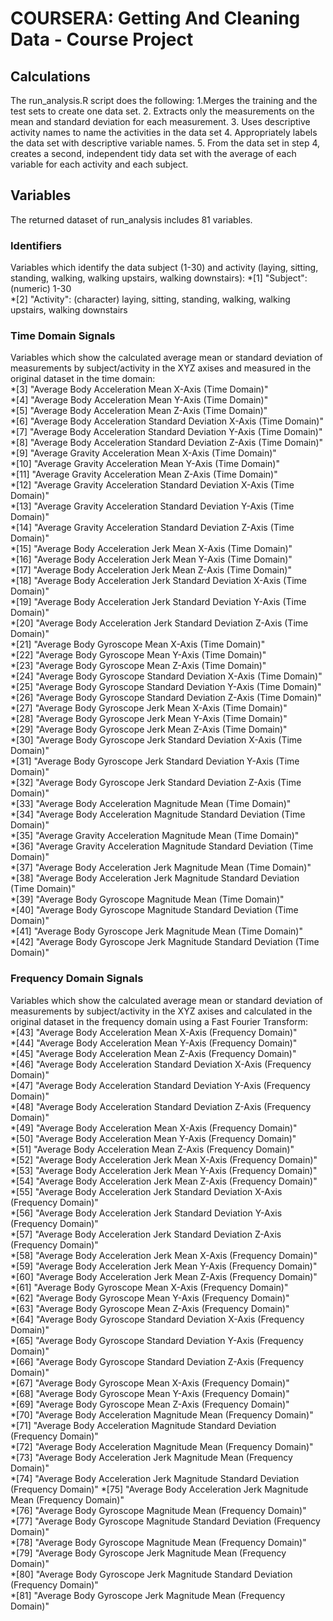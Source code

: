 # COURSERA: Getting And Cleaning Data - Course Project

## Calculations
The run_analysis.R script does the following:
1.Merges the training and the test sets to create one data set.
2. Extracts only the measurements on the mean and standard deviation for each measurement.
3. Uses descriptive activity names to name the activities in the data set
4. Appropriately labels the data set with descriptive variable names.
5. From the data set in step 4, creates a second, independent tidy data set with the average of each variable for each activity and each subject.

## Variables
The returned dataset of run_analysis includes 81 variables.

### Identifiers
Variables which identify the data subject (1-30) and activity (laying, sitting, standing, walking, walking upstairs, walking downstairs):
*[1] "Subject": (numeric) 1-30                                               
*[2] "Activity": (character) laying, sitting, standing, walking, walking upstairs, walking downstairs
    
### Time Domain Signals
Variables which show the calculated average mean or standard deviation of measurements by subject/activity in the XYZ axises and measured in the original dataset in the time domain:                                             
*[3] "Average Body Acceleration Mean X-Axis (Time Domain)"                           
*[4] "Average Body Acceleration Mean Y-Axis (Time Domain)"                           
*[5] "Average Body Acceleration Mean Z-Axis (Time Domain)"                           
*[6] "Average Body Acceleration Standard Deviation X-Axis (Time Domain)"             
*[7] "Average Body Acceleration Standard Deviation Y-Axis (Time Domain)"             
*[8] "Average Body Acceleration Standard Deviation Z-Axis (Time Domain)"             
*[9] "Average Gravity Acceleration Mean X-Axis (Time Domain)"                        
*[10] "Average Gravity Acceleration Mean Y-Axis (Time Domain)"                        
*[11] "Average Gravity Acceleration Mean Z-Axis (Time Domain)"                        
*[12] "Average Gravity Acceleration Standard Deviation X-Axis (Time Domain)"          
*[13] "Average Gravity Acceleration Standard Deviation Y-Axis (Time Domain)"          
*[14] "Average Gravity Acceleration Standard Deviation Z-Axis (Time Domain)"          
*[15] "Average Body Acceleration Jerk Mean X-Axis (Time Domain)"                      
*[16] "Average Body Acceleration Jerk Mean Y-Axis (Time Domain)"                      
*[17] "Average Body Acceleration Jerk Mean Z-Axis (Time Domain)"                      
*[18] "Average Body Acceleration Jerk Standard Deviation X-Axis (Time Domain)"        
*[19] "Average Body Acceleration Jerk Standard Deviation Y-Axis (Time Domain)"        
*[20] "Average Body Acceleration Jerk Standard Deviation Z-Axis (Time Domain)"        
*[21] "Average Body Gyroscope Mean X-Axis (Time Domain)"                              
*[22] "Average Body Gyroscope Mean Y-Axis (Time Domain)"                              
*[23] "Average Body Gyroscope Mean Z-Axis (Time Domain)"                              
*[24] "Average Body Gyroscope Standard Deviation X-Axis (Time Domain)"                
*[25] "Average Body Gyroscope Standard Deviation Y-Axis (Time Domain)"                
*[26] "Average Body Gyroscope Standard Deviation Z-Axis (Time Domain)"                
*[27] "Average Body Gyroscope Jerk Mean X-Axis (Time Domain)"                         
*[28] "Average Body Gyroscope Jerk Mean Y-Axis (Time Domain)"                         
*[29] "Average Body Gyroscope Jerk Mean Z-Axis (Time Domain)"                         
*[30] "Average Body Gyroscope Jerk Standard Deviation X-Axis (Time Domain)"           
*[31] "Average Body Gyroscope Jerk Standard Deviation Y-Axis (Time Domain)"           
*[32] "Average Body Gyroscope Jerk Standard Deviation Z-Axis (Time Domain)"           
*[33] "Average Body Acceleration Magnitude Mean (Time Domain)"                        
*[34] "Average Body Acceleration Magnitude Standard Deviation (Time Domain)"          
*[35] "Average Gravity Acceleration Magnitude Mean (Time Domain)"                     
*[36] "Average Gravity Acceleration Magnitude Standard Deviation (Time Domain)"       
*[37] "Average Body Acceleration Jerk Magnitude Mean (Time Domain)"                   
*[38] "Average Body Acceleration Jerk Magnitude Standard Deviation (Time Domain)"     
*[39] "Average Body Gyroscope Magnitude Mean (Time Domain)"                           
*[40] "Average Body Gyroscope Magnitude Standard Deviation (Time Domain)"             
*[41] "Average Body Gyroscope Jerk Magnitude Mean (Time Domain)"                      
*[42] "Average Body Gyroscope Jerk Magnitude Standard Deviation (Time Domain)"

### Frequency Domain Signals
Variables which show the calculated average mean or standard deviation of measurements by subject/activity in the XYZ axises and calculated in the original dataset in the frequency domain using a Fast Fourier Transform:       
*[43] "Average Body Acceleration Mean X-Axis (Frequency Domain)"                      
*[44] "Average Body Acceleration Mean Y-Axis (Frequency Domain)"                      
*[45] "Average Body Acceleration Mean Z-Axis (Frequency Domain)"                      
*[46] "Average Body Acceleration Standard Deviation X-Axis (Frequency Domain)"        
*[47] "Average Body Acceleration Standard Deviation Y-Axis (Frequency Domain)"        
*[48] "Average Body Acceleration Standard Deviation Z-Axis (Frequency Domain)"        
*[49] "Average Body Acceleration Mean X-Axis (Frequency Domain)"                      
*[50] "Average Body Acceleration Mean Y-Axis (Frequency Domain)"                      
*[51] "Average Body Acceleration Mean Z-Axis (Frequency Domain)"                      
*[52] "Average Body Acceleration Jerk Mean X-Axis (Frequency Domain)"                 
*[53] "Average Body Acceleration Jerk Mean Y-Axis (Frequency Domain)"                 
*[54] "Average Body Acceleration Jerk Mean Z-Axis (Frequency Domain)"                 
*[55] "Average Body Acceleration Jerk Standard Deviation X-Axis (Frequency Domain)"   
*[56] "Average Body Acceleration Jerk Standard Deviation Y-Axis (Frequency Domain)"   
*[57] "Average Body Acceleration Jerk Standard Deviation Z-Axis (Frequency Domain)"   
*[58] "Average Body Acceleration Jerk Mean X-Axis (Frequency Domain)"                 
*[59] "Average Body Acceleration Jerk Mean Y-Axis (Frequency Domain)"                 
*[60] "Average Body Acceleration Jerk Mean Z-Axis (Frequency Domain)"                 
*[61] "Average Body Gyroscope Mean X-Axis (Frequency Domain)"                         
*[62] "Average Body Gyroscope Mean Y-Axis (Frequency Domain)"                         
*[63] "Average Body Gyroscope Mean Z-Axis (Frequency Domain)"                         
*[64] "Average Body Gyroscope Standard Deviation X-Axis (Frequency Domain)"           
*[65] "Average Body Gyroscope Standard Deviation Y-Axis (Frequency Domain)"           
*[66] "Average Body Gyroscope Standard Deviation Z-Axis (Frequency Domain)"           
*[67] "Average Body Gyroscope Mean X-Axis (Frequency Domain)"                         
*[68] "Average Body Gyroscope Mean Y-Axis (Frequency Domain)"                         
*[69] "Average Body Gyroscope Mean Z-Axis (Frequency Domain)"                         
*[70] "Average Body Acceleration Magnitude Mean (Frequency Domain)"                   
*[71] "Average Body Acceleration Magnitude Standard Deviation (Frequency Domain)"     
*[72] "Average Body Acceleration Magnitude Mean (Frequency Domain)"                   
*[73] "Average Body Acceleration Jerk Magnitude Mean (Frequency Domain)"              
*[74] "Average Body Acceleration Jerk Magnitude Standard Deviation (Frequency Domain)"
*[75] "Average Body Acceleration Jerk Magnitude Mean (Frequency Domain)"              
*[76] "Average Body Gyroscope Magnitude Mean (Frequency Domain)"                      
*[77] "Average Body Gyroscope Magnitude Standard Deviation (Frequency Domain)"        
*[78] "Average Body Gyroscope Magnitude Mean (Frequency Domain)"                      
*[79] "Average Body Gyroscope Jerk Magnitude Mean (Frequency Domain)"                 
*[80] "Average Body Gyroscope Jerk Magnitude Standard Deviation (Frequency Domain)"   
*[81] "Average Body Gyroscope Jerk Magnitude Mean (Frequency Domain)"  